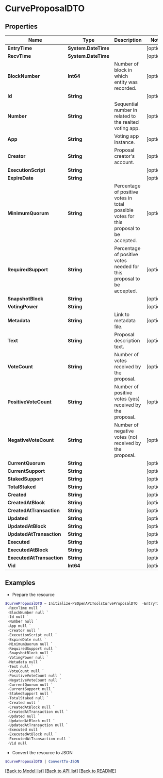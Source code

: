 # CurveProposalDTO
## Properties

Name | Type | Description | Notes
------------ | ------------- | ------------- | -------------
**EntryTime** | **System.DateTime** |  | [optional] 
**RecvTime** | **System.DateTime** |  | [optional] 
**BlockNumber** | **Int64** | Number of block in which entity was recorded. | [optional] 
**Id** | **String** |  | [optional] 
**Number** | **String** | Sequential number in related to the realted voting app. | [optional] 
**App** | **String** | Voting app instance. | [optional] 
**Creator** | **String** | Proposal creator&#39;s account. | [optional] 
**ExecutionScript** | **String** |  | [optional] 
**ExpireDate** | **String** |  | [optional] 
**MinimumQuorum** | **String** | Percentage of positive votes in total possible votes for this proposal to be accepted. | [optional] 
**RequiredSupport** | **String** | Percentage of positive votes needed for this proposal to be accepted. | [optional] 
**SnapshotBlock** | **String** |  | [optional] 
**VotingPower** | **String** |  | [optional] 
**Metadata** | **String** | Link to metadata file. | [optional] 
**Text** | **String** | Proposal description text. | [optional] 
**VoteCount** | **String** | Number of votes received by the proposal. | [optional] 
**PositiveVoteCount** | **String** | Number of positive votes (yes) received by the proposal. | [optional] 
**NegativeVoteCount** | **String** | Number of negative votes (no) received by the proposal. | [optional] 
**CurrentQuorum** | **String** |  | [optional] 
**CurrentSupport** | **String** |  | [optional] 
**StakedSupport** | **String** |  | [optional] 
**TotalStaked** | **String** |  | [optional] 
**Created** | **String** |  | [optional] 
**CreatedAtBlock** | **String** |  | [optional] 
**CreatedAtTransaction** | **String** |  | [optional] 
**Updated** | **String** |  | [optional] 
**UpdatedAtBlock** | **String** |  | [optional] 
**UpdatedAtTransaction** | **String** |  | [optional] 
**Executed** | **String** |  | [optional] 
**ExecutedAtBlock** | **String** |  | [optional] 
**ExecutedAtTransaction** | **String** |  | [optional] 
**Vid** | **Int64** |  | [optional] 

## Examples

- Prepare the resource
```powershell
$CurveProposalDTO = Initialize-PSOpenAPIToolsCurveProposalDTO  -EntryTime null `
 -RecvTime null `
 -BlockNumber null `
 -Id null `
 -Number null `
 -App null `
 -Creator null `
 -ExecutionScript null `
 -ExpireDate null `
 -MinimumQuorum null `
 -RequiredSupport null `
 -SnapshotBlock null `
 -VotingPower null `
 -Metadata null `
 -Text null `
 -VoteCount null `
 -PositiveVoteCount null `
 -NegativeVoteCount null `
 -CurrentQuorum null `
 -CurrentSupport null `
 -StakedSupport null `
 -TotalStaked null `
 -Created null `
 -CreatedAtBlock null `
 -CreatedAtTransaction null `
 -Updated null `
 -UpdatedAtBlock null `
 -UpdatedAtTransaction null `
 -Executed null `
 -ExecutedAtBlock null `
 -ExecutedAtTransaction null `
 -Vid null
```

- Convert the resource to JSON
```powershell
$CurveProposalDTO | ConvertTo-JSON
```

[[Back to Model list]](../README.md#documentation-for-models) [[Back to API list]](../README.md#documentation-for-api-endpoints) [[Back to README]](../README.md)

